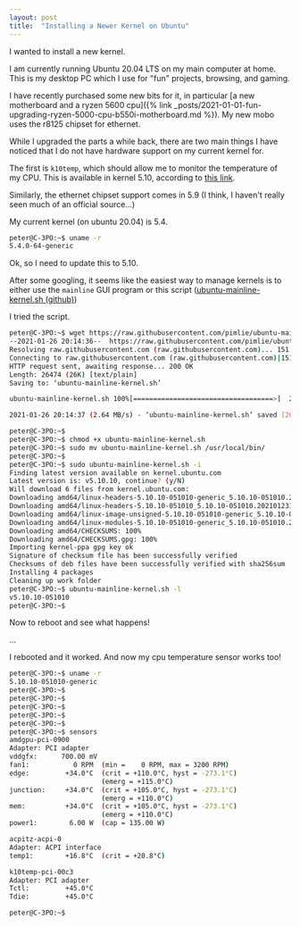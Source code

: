 ```yaml
---
layout: post
title:  "Installing a Newer Kernel on Ubuntu"
---
```


I wanted to install a new kernel.

I am currently running Ubuntu 20.04 LTS on my main computer at home. This is my desktop PC which I use for "fun" projects, browsing, and gaming.

I have recently purchased some new bits for it, in particular [a new motherboard and a ryzen 5600 cpu]({% link _posts/2021-01-01-fun-upgrading-ryzen-5000-cpu-b550i-motherboard.md %}). My new mobo uses the r8125 chipset for ethernet.

While I upgraded the parts a while back, there are two main things I have noticed that I do not have hardware support on my current kernel for.

The first is `k10temp`, which should allow me to monitor the temperature of my CPU.
This is available in kernel 5.10, according to [this link](https://www.phoronix.com/scan.php?page=news_item&px=Linux-5.10-AMD-Zen3-k10temp).

Similarly, the ethernet chipset support comes in 5.9 (I think, I haven't really seen much of an official source...)

My current kernel (on ubuntu 20.04) is 5.4.
```bash
peter@C-3PO:~$ uname -r
5.4.0-64-generic
```

Ok, so I need to update this to 5.10.

After some googling, it seems like the easiest way to manage kernels is to either use the `mainline` GUI program or this script ([ubuntu-mainline-kernel.sh (github)](https://github.com/pimlie/ubuntu-mainline-kernel.sh#install))

I tried the script.

```bash
peter@C-3PO:~$ wget https://raw.githubusercontent.com/pimlie/ubuntu-mainline-kernel.sh/master/ubuntu-mainline-kernel.sh
--2021-01-26 20:14:36--  https://raw.githubusercontent.com/pimlie/ubuntu-mainline-kernel.sh/master/ubuntu-mainline-kernel.sh
Resolving raw.githubusercontent.com (raw.githubusercontent.com)... 151.101.120.133
Connecting to raw.githubusercontent.com (raw.githubusercontent.com)|151.101.120.133|:443... connected.
HTTP request sent, awaiting response... 200 OK
Length: 26474 (26K) [text/plain]
Saving to: ‘ubuntu-mainline-kernel.sh’

ubuntu-mainline-kernel.sh 100%[===================================>]  25.85K  --.-KB/s    in 0.01s   

2021-01-26 20:14:37 (2.64 MB/s) - ‘ubuntu-mainline-kernel.sh’ saved [26474/26474]

peter@C-3PO:~$
peter@C-3PO:~$ chmod +x ubuntu-mainline-kernel.sh
peter@C-3PO:~$ sudo mv ubuntu-mainline-kernel.sh /usr/local/bin/
peter@C-3PO:~$
peter@C-3PO:~$ sudo ubuntu-mainline-kernel.sh -i
Finding latest version available on kernel.ubuntu.com
Latest version is: v5.10.10, continue? (y/N) 
Will download 6 files from kernel.ubuntu.com:
Downloading amd64/linux-headers-5.10.10-051010-generic_5.10.10-051010.202101231639_amd64.deb: 100%   
Downloading amd64/linux-headers-5.10.10-051010_5.10.10-051010.202101231639_all.deb: 100%   
Downloading amd64/linux-image-unsigned-5.10.10-051010-generic_5.10.10-051010.202101231639_amd64.deb:  100%   
Downloading amd64/linux-modules-5.10.10-051010-generic_5.10.10-051010.202101231639_amd64.deb: 100%   
Downloading amd64/CHECKSUMS: 100%   
Downloading amd64/CHECKSUMS.gpg: 100%   
Importing kernel-ppa gpg key ok
Signature of checksum file has been successfully verified
Checksums of deb files have been successfully verified with sha256sum
Installing 4 packages
Cleaning up work folder
peter@C-3PO:~$ ubuntu-mainline-kernel.sh -l
v5.10.10-051010
peter@C-3PO:~$
```

Now to reboot and see what happens!

...

I rebooted and it worked.
And now my cpu temperature sensor works too!

```bash
peter@C-3PO:~$ uname -r
5.10.10-051010-generic
peter@C-3PO:~$ 
peter@C-3PO:~$ 
peter@C-3PO:~$ 
peter@C-3PO:~$ 
peter@C-3PO:~$ 
peter@C-3PO:~$ sensors
amdgpu-pci-0900
Adapter: PCI adapter
vddgfx:      700.00 mV 
fan1:           0 RPM  (min =    0 RPM, max = 3200 RPM)
edge:         +34.0°C  (crit = +110.0°C, hyst = -273.1°C)
                       (emerg = +115.0°C)
junction:     +34.0°C  (crit = +105.0°C, hyst = -273.1°C)
                       (emerg = +110.0°C)
mem:          +34.0°C  (crit = +105.0°C, hyst = -273.1°C)
                       (emerg = +110.0°C)
power1:        6.00 W  (cap = 135.00 W)

acpitz-acpi-0
Adapter: ACPI interface
temp1:        +16.8°C  (crit = +20.8°C)

k10temp-pci-00c3
Adapter: PCI adapter
Tctl:         +45.0°C  
Tdie:         +45.0°C  

peter@C-3PO:~$ 
```
